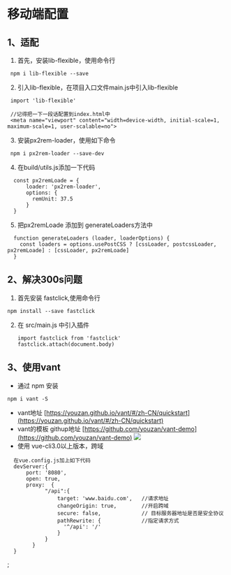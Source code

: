 # 移动端配置
## 1、适配
1. 首先，安装lib-flexible，使用命令行
```
 npm i lib-flexible --save
```
2. 引入lib-flexible，在项目入口文件main.js中引入lib-flexible
```
 import 'lib-flexible'

 //记得把一下一段话配置到index.html中
 <meta name="viewport" content="width=device-width, initial-scale=1, maximum-scale=1, user-scalable=no">
```
3. 安装px2rem-loader，使用如下命令
```
 npm i px2rem-loader --save-dev
```
4. 在build/utils.js添加一下代码
```
  const px2remLoade = {
      loader: 'px2rem-loader',
      options: {
        remUnit: 37.5
      }
  }
```
5. 把px2remLoade 添加到 generateLoaders方法中

```
  function generateLoaders (loader, loaderOptions) {
    const loaders = options.usePostCSS ? [cssLoader, postcssLoader, px2remLoade] : [cssLoader, px2remLoade]
  }
```
## 2、解决300s问题
1. 首先安装 fastclick,使用命令行
```
npm install --save fastclick
```
2. 在 src/main.js 中引入插件
   ```
   import fastclick from 'fastclick'
   fastclick.attach(document.body)
   ```

## 3、使用vant

+ 通过 npm 安装
```
npm i vant -S
```

+ vant地址  [https://youzan.github.io/vant/#/zh-CN/quickstart](https://youzan.github.io/vant/#/zh-CN/quickstart)
+ vant的模板 githup地址 [https://github.com/youzan/vant-demo](https://github.com/youzan/vant-demo)
![](移动端_files/1.png)
+ 使用 vue-cli3.0以上版本，跨域
```
  在vue.config.js加上如下代码
  devServer:{
  	  port: '8080',
  	  open: true,
  	  proxy:  {
  			"/api":{
  			    target: 'www.baidu.com',   //请求地址
  			    changeOrigin: true,        //开启跨域
  				secure: false,             // 目标服务器地址是否是安全协议
  			    pathRewrite: {             //指定请求方式  
  			      '^/api': '/' 
  			    }
  			}
  		}
  }
```
;